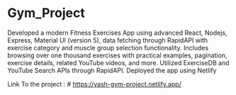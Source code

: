 # Gym_Project
Developed a modern Fitness Exercises App using advanced React, Nodejs, Express, Material UI (version 5), data fetching through RapidAPI with exercise category and muscle group selection functionality. Includes browsing over one thousand exercises with practical examples, pagination, exercise details, related YouTube videos, and more. Utilized ExerciseDB and YouTube Search APIs through RapidAPI. Deployed the app using Netlify

Link To the project : # https://yash-gym-project.netlify.app/
